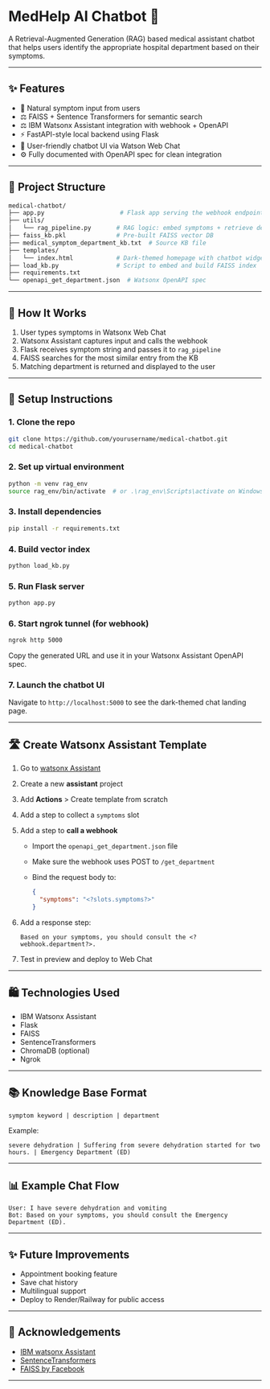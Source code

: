 # MedHelp AI Chatbot 🏥

A Retrieval-Augmented Generation (RAG) based medical assistant chatbot that helps users identify the appropriate hospital department based on their symptoms.

---

## ✨ Features

* 🩽 Natural symptom input from users
* ⚖️ FAISS + Sentence Transformers for semantic search
* ⚖️ IBM Watsonx Assistant integration with webhook + OpenAPI
* ⚡ FastAPI-style local backend using Flask
* 📅 User-friendly chatbot UI via Watson Web Chat
* ⚙️ Fully documented with OpenAPI spec for clean integration

---

## 📄 Project Structure

```bash
medical-chatbot/
├── app.py                     # Flask app serving the webhook endpoint
├── utils/
│   └── rag_pipeline.py       # RAG logic: embed symptoms + retrieve dept
├── faiss_kb.pkl              # Pre-built FAISS vector DB
├── medical_symptom_department_kb.txt  # Source KB file
├── templates/
│   └── index.html            # Dark-themed homepage with chatbot widget
├── load_kb.py                # Script to embed and build FAISS index
├── requirements.txt
└── openapi_get_department.json  # Watsonx OpenAPI spec
```

---

## 🚀 How It Works

1. User types symptoms in Watsonx Web Chat
2. Watsonx Assistant captures input and calls the webhook
3. Flask receives symptom string and passes it to `rag_pipeline`
4. FAISS searches for the most similar entry from the KB
5. Matching department is returned and displayed to the user

---

## 🔧 Setup Instructions

### 1. Clone the repo

```bash
git clone https://github.com/yourusername/medical-chatbot.git
cd medical-chatbot
```

### 2. Set up virtual environment

```bash
python -m venv rag_env
source rag_env/bin/activate  # or .\rag_env\Scripts\activate on Windows
```

### 3. Install dependencies

```bash
pip install -r requirements.txt
```

### 4. Build vector index

```bash
python load_kb.py
```

### 5. Run Flask server

```bash
python app.py
```

### 6. Start ngrok tunnel (for webhook)

```bash
ngrok http 5000
```

Copy the generated URL and use it in your Watsonx Assistant OpenAPI spec.

### 7. Launch the chatbot UI

Navigate to `http://localhost:5000` to see the dark-themed chat landing page.

---

## 🛣️ Create Watsonx Assistant Template

1. Go to [watsonx Assistant](https://dataplatform.cloud.ibm.com/)
2. Create a new **assistant** project
3. Add **Actions** > Create template from scratch
4. Add a step to collect a `symptoms` slot
5. Add a step to **call a webhook**

   * Import the `openapi_get_department.json` file
   * Make sure the webhook uses POST to `/get_department`
   * Bind the request body to:

     ```json
     {
       "symptoms": "<?slots.symptoms?>"
     }
     ```
6. Add a response step:

   ```
   Based on your symptoms, you should consult the <?webhook.department?>.
   ```
7. Test in preview and deploy to Web Chat

---

## 🛍️ Technologies Used

* IBM Watsonx Assistant
* Flask
* FAISS
* SentenceTransformers
* ChromaDB (optional)
* Ngrok

---

## 📚 Knowledge Base Format

```txt
symptom keyword | description | department
```

Example:

```
severe dehydration | Suffering from severe dehydration started for two hours. | Emergency Department (ED)
```

---

## 📊 Example Chat Flow

```
User: I have severe dehydration and vomiting
Bot: Based on your symptoms, you should consult the Emergency Department (ED).
```

---

## ✨ Future Improvements

* Appointment booking feature
* Save chat history
* Multilingual support
* Deploy to Render/Railway for public access

---

## 🙏 Acknowledgements

* [IBM watsonx Assistant](https://www.ibm.com/products/watsonx-assistant)
* [SentenceTransformers](https://www.sbert.net/)
* [FAISS by Facebook](https://github.com/facebookresearch/faiss)

---

